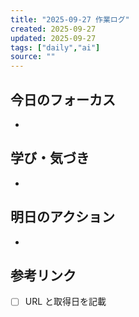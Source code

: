 ```yaml
---
title: "2025-09-27 作業ログ"
created: 2025-09-27
updated: 2025-09-27
tags: ["daily","ai"]
source: ""
---
```


## 今日のフォーカス

-

## 学び・気づき

-

## 明日のアクション

-

## 参考リンク

- [ ] URL と取得日を記載
